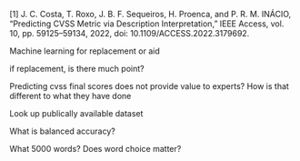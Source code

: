 
[1] J. C. Costa, T. Roxo, J. B. F. Sequeiros, H. Proenca, and P. R. M. INÁCIO, “Predicting CVSS Metric via Description Interpretation,” IEEE Access, vol. 10, pp. 59125–59134, 2022, doi: 10.1109/ACCESS.2022.3179692.

Machine learning for replacement or aid

if replacement, is there much point?

Predicting cvss final scores does not provide value to experts? How is that different to what they have done

Look up publically available dataset

What is balanced accuracy?

What 5000 words? Does word choice matter?



